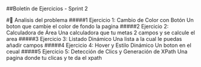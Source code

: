 ##Boletín de Ejercicios - Sprint 2

#🔎 Analisis del problema
#####1 Ejercicio 1: Cambio de Color con Botón
Un boton que cambie el color de fondo la pagina
#####2 Ejercicio 2: Calculadora de Área
Una calculadora que tu metas 2 campos y se calcule el area
#####3 Ejercicio 3: Listado Dinámico
Una lista a la cual le puedas añadir campos 
#####4 Ejercicio 4: Hover y Estilo Dinámico
Un boton en el ceual 
#####5 Ejercicio 5: Detección de Clics y Generación de XPath
Una pagina donde tu clicas y te da el xpath